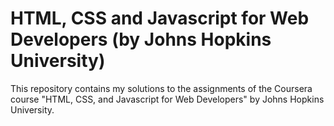 # HTML, CSS and Javascript for Web Developers (by Johns Hopkins University)
This repository contains my solutions to the assignments of the Coursera course "HTML, CSS, and Javascript for Web Developers" by Johns Hopkins University.
